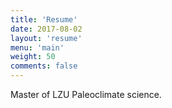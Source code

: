 ```yaml
---
title: 'Resume'
date: 2017-08-02
layout: 'resume'
menu: 'main'
weight: 50
comments: false
---
```


Master of LZU
Paleoclimate science.